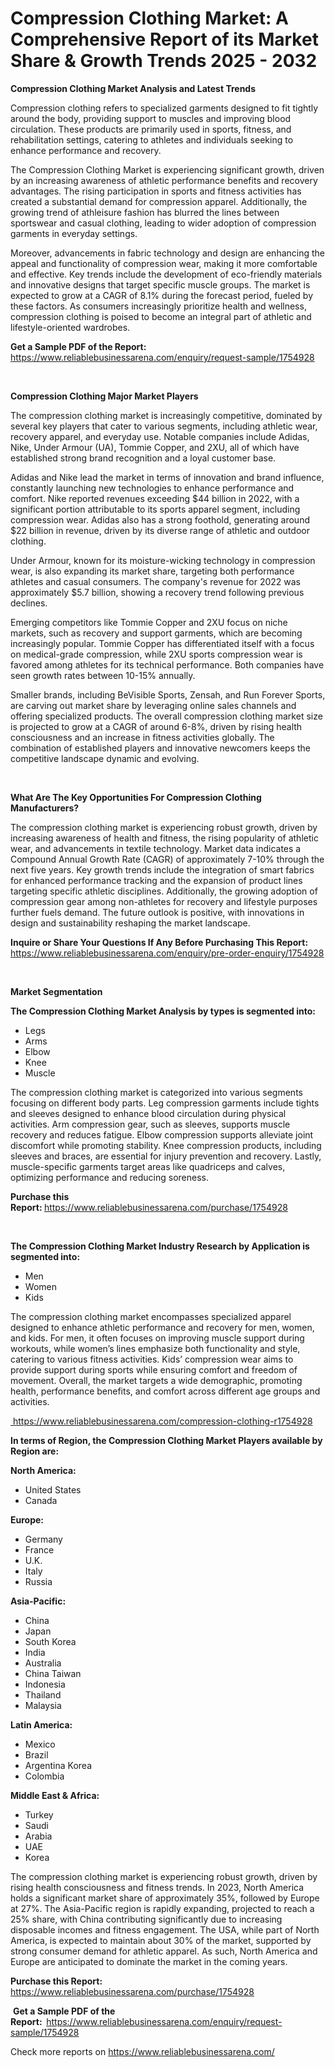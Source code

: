 <p><h1>Compression Clothing Market: A Comprehensive Report of its Market Share & Growth Trends 2025 - 2032</h1></p><p><strong>Compression Clothing Market Analysis and Latest Trends</strong></p>
<p><p>Compression clothing refers to specialized garments designed to fit tightly around the body, providing support to muscles and improving blood circulation. These products are primarily used in sports, fitness, and rehabilitation settings, catering to athletes and individuals seeking to enhance performance and recovery.</p><p>The Compression Clothing Market is experiencing significant growth, driven by an increasing awareness of athletic performance benefits and recovery advantages. The rising participation in sports and fitness activities has created a substantial demand for compression apparel. Additionally, the growing trend of athleisure fashion has blurred the lines between sportswear and casual clothing, leading to wider adoption of compression garments in everyday settings.</p><p>Moreover, advancements in fabric technology and design are enhancing the appeal and functionality of compression wear, making it more comfortable and effective. Key trends include the development of eco-friendly materials and innovative designs that target specific muscle groups. The market is expected to grow at a CAGR of 8.1% during the forecast period, fueled by these factors. As consumers increasingly prioritize health and wellness, compression clothing is poised to become an integral part of athletic and lifestyle-oriented wardrobes.</p></p>
<p><strong>Get a Sample PDF of the Report:&nbsp;</strong> <a href="https://www.reliablebusinessarena.com/enquiry/request-sample/1754928?utm_campaign=2409&utm_medium=2&utm_source=Github&utm_content=ia&utm_term=07022025&utm_id=compression-clothing">https://www.reliablebusinessarena.com/enquiry/request-sample/1754928</a></p>
<p>&nbsp;</p>
<p><strong>Compression Clothing Major Market Players</strong></p>
<p><p>The compression clothing market is increasingly competitive, dominated by several key players that cater to various segments, including athletic wear, recovery apparel, and everyday use. Notable companies include Adidas, Nike, Under Armour (UA), Tommie Copper, and 2XU, all of which have established strong brand recognition and a loyal customer base.</p><p>Adidas and Nike lead the market in terms of innovation and brand influence, constantly launching new technologies to enhance performance and comfort. Nike reported revenues exceeding $44 billion in 2022, with a significant portion attributable to its sports apparel segment, including compression wear. Adidas also has a strong foothold, generating around $22 billion in revenue, driven by its diverse range of athletic and outdoor clothing.</p><p>Under Armour, known for its moisture-wicking technology in compression wear, is also expanding its market share, targeting both performance athletes and casual consumers. The company's revenue for 2022 was approximately $5.7 billion, showing a recovery trend following previous declines.</p><p>Emerging competitors like Tommie Copper and 2XU focus on niche markets, such as recovery and support garments, which are becoming increasingly popular. Tommie Copper has differentiated itself with a focus on medical-grade compression, while 2XU sports compression wear is favored among athletes for its technical performance. Both companies have seen growth rates between 10-15% annually.</p><p>Smaller brands, including BeVisible Sports, Zensah, and Run Forever Sports, are carving out market share by leveraging online sales channels and offering specialized products. The overall compression clothing market size is projected to grow at a CAGR of around 6-8%, driven by rising health consciousness and an increase in fitness activities globally. The combination of established players and innovative newcomers keeps the competitive landscape dynamic and evolving.</p></p>
<p>&nbsp;</p>
<p><strong>What Are The Key Opportunities For Compression Clothing Manufacturers?</strong></p>
<p><p>The compression clothing market is experiencing robust growth, driven by increasing awareness of health and fitness, the rising popularity of athletic wear, and advancements in textile technology. Market data indicates a Compound Annual Growth Rate (CAGR) of approximately 7-10% through the next five years. Key growth trends include the integration of smart fabrics for enhanced performance tracking and the expansion of product lines targeting specific athletic disciplines. Additionally, the growing adoption of compression gear among non-athletes for recovery and lifestyle purposes further fuels demand. The future outlook is positive, with innovations in design and sustainability reshaping the market landscape.</p></p>
<p><strong>Inquire or Share Your Questions If Any Before Purchasing This Report:</strong> <a href="https://www.reliablebusinessarena.com/enquiry/pre-order-enquiry/1754928?utm_campaign=2409&utm_medium=2&utm_source=Github&utm_content=ia&utm_term=07022025&utm_id=compression-clothing">https://www.reliablebusinessarena.com/enquiry/pre-order-enquiry/1754928</a></p>
<p>&nbsp;</p>
<p><strong>Market Segmentation</strong></p>
<p><strong>The Compression Clothing Market Analysis by types is segmented into:</strong></p>
<p><ul><li>Legs</li><li>Arms</li><li>Elbow</li><li>Knee</li><li>Muscle</li></ul></p>
<p><p>The compression clothing market is categorized into various segments focusing on different body parts. Leg compression garments include tights and sleeves designed to enhance blood circulation during physical activities. Arm compression gear, such as sleeves, supports muscle recovery and reduces fatigue. Elbow compression supports alleviate joint discomfort while promoting stability. Knee compression products, including sleeves and braces, are essential for injury prevention and recovery. Lastly, muscle-specific garments target areas like quadriceps and calves, optimizing performance and reducing soreness.</p></p>
<p><strong>Purchase this Report:&nbsp;</strong><a href="https://www.reliablebusinessarena.com/purchase/1754928?utm_campaign=2409&utm_medium=2&utm_source=Github&utm_content=ia&utm_term=07022025&utm_id=compression-clothing">https://www.reliablebusinessarena.com/purchase/1754928</a></p>
<p>&nbsp;</p>
<p><strong>The Compression Clothing Market Industry Research by Application is segmented into:</strong></p>
<p><ul><li>Men</li><li>Women</li><li>Kids</li></ul></p>
<p><p>The compression clothing market encompasses specialized apparel designed to enhance athletic performance and recovery for men, women, and kids. For men, it often focuses on improving muscle support during workouts, while women’s lines emphasize both functionality and style, catering to various fitness activities. Kids’ compression wear aims to provide support during sports while ensuring comfort and freedom of movement. Overall, the market targets a wide demographic, promoting health, performance benefits, and comfort across different age groups and activities.</p></p>
<p><a href="https://www.reliablebusinessarena.com/compression-clothing-r1754928?utm_campaign=2409&utm_medium=2&utm_source=Github&utm_content=ia&utm_term=07022025&utm_id=compression-clothing">&nbsp;https://www.reliablebusinessarena.com/compression-clothing-r1754928</a></p>
<p><strong>In terms of Region, the Compression Clothing Market Players available by Region are:</strong></p>
<p>
    <p> <strong> North America: </strong>
        <ul>
            <li>United States</li>
            <li>Canada</li>
        </ul>
        </p> 
    <p> <strong> Europe: </strong>
        <ul>
            <li>Germany</li>
            <li>France</li>
            <li>U.K.</li>
            <li>Italy</li>
            <li>Russia</li>
        </ul>
        </p> 
    <p> <strong> Asia-Pacific: </strong>
        <ul>
            <li>China</li>
            <li>Japan</li>
            <li>South Korea</li>
            <li>India</li>
            <li>Australia</li>
            <li>China Taiwan</li>
            <li>Indonesia</li>
            <li>Thailand</li>
            <li>Malaysia</li>
        </ul>
        </p> 
    <p> <strong> Latin America: </strong>
        <ul>
            <li>Mexico</li>
            <li>Brazil</li>
            <li>Argentina Korea</li>
            <li>Colombia</li>
        </ul>
        </p> 
    <p> <strong> Middle East & Africa: </strong>
        <ul>
            <li>Turkey</li>
            <li>Saudi</li>
            <li>Arabia</li>
            <li>UAE</li>
            <li>Korea</li>
        </ul>
    </p>
    </p>
<p><p>The compression clothing market is experiencing robust growth, driven by rising health consciousness and fitness trends. In 2023, North America holds a significant market share of approximately 35%, followed by Europe at 27%. The Asia-Pacific region is rapidly expanding, projected to reach a 25% share, with China contributing significantly due to increasing disposable incomes and fitness engagement. The USA, while part of North America, is expected to maintain about 30% of the market, supported by strong consumer demand for athletic apparel. As such, North America and Europe are anticipated to dominate the market in the coming years.</p></p>
<p><strong>Purchase this Report: </strong><a href="https://www.reliablebusinessarena.com/purchase/1754928?utm_campaign=2409&utm_medium=2&utm_source=Github&utm_content=ia&utm_term=07022025&utm_id=compression-clothing">https://www.reliablebusinessarena.com/purchase/1754928</a></p>
<p>&nbsp;<strong>Get a Sample PDF of the Report:&nbsp;&nbsp;</strong><a href="https://www.reliablebusinessarena.com/enquiry/request-sample/1754928?utm_campaign=2409&utm_medium=2&utm_source=Github&utm_content=ia&utm_term=07022025&utm_id=compression-clothing">https://www.reliablebusinessarena.com/enquiry/request-sample/1754928</a></p>
<p><strong></strong></p>
<p>Check more reports on <a href="https://www.reliablebusinessarena.com/?utm_campaign=2409&utm_medium=2&utm_source=Github&utm_content=ia&utm_term=07022025&utm_id=compression-clothing">https://www.reliablebusinessarena.com/</a></p>